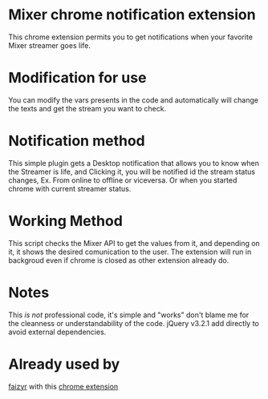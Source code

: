 # Mixer chrome notification extension #

This chrome extension permits you to get notifications when your favorite Mixer streamer goes life.

# Modification for use

You can modify the vars presents in the code and automatically will change the texts and get the stream you want to check.

# Notification method

This simple plugin gets a Desktop notification that allows you to know when the Streamer is life, and Clicking it, you will be notified id the stream status changes, Ex. From online to offline or viceversa. Or when you started chrome with current streamer status. 

# Working Method

This script checks the Mixer API to get the values from it, and depending on it, it shows the desired comunication to the user.
The extension will run in backgroud even if chrome is closed as other extension already do.

# Notes

This *is not* professional code, it's simple and "works" don't blame me for the cleanness or understandability of the code.
jQuery v3.2.1 add directly to avoid external dependencies.


# Already used by

[faizyr](https://mixer.com/faizyr) with this [chrome extension](https://chrome.google.com/webstore/detail/faizyr-stream/fjbfopmmldobgccjjhdfimcmcbpcfeah)
